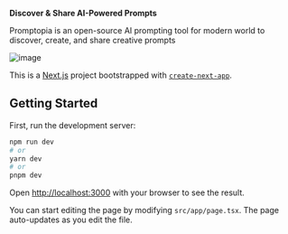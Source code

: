 <b>Discover & Share AI-Powered Prompts</b>

Promptopia is an open-source AI prompting tool for modern world to discover, create, and share creative prompts

![image](https://github.com/ShadAfridi/promptopia/assets/65189662/b28eab6b-670b-4092-87c3-873ded05f2f0)






This is a [Next.js](https://nextjs.org/) project bootstrapped with [`create-next-app`](https://github.com/vercel/next.js/tree/canary/packages/create-next-app).

## Getting Started

First, run the development server:

```bash
npm run dev
# or
yarn dev
# or
pnpm dev
```

Open [http://localhost:3000](http://localhost:3000) with your browser to see the result.

You can start editing the page by modifying `src/app/page.tsx`. The page auto-updates as you edit the file.
